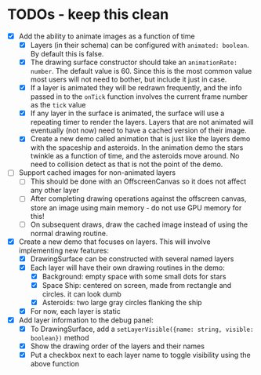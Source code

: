 # TODOs - keep this clean

- [x] Add the ability to animate images as a function of time
  - [x] Layers (in their schema) can be configured with `animated: boolean`. By
        default this is false.
  - [x] The drawing surface constructor should take an `animationRate: number`.
        The default value is 60. Since this is the most common value most users
        will not need to bother, but include it just in case.
  - [x] If a layer is animated they will be redrawn frequently, and the info
        passed in to the `onTick` function involves the current frame number as
        the `tick` value
  - [x] If any layer in the surface is animated, the surface will use a
        repeating timer to render the layers. Layers that are not animated will
        eventually (not now) need to have a cached version of their image.
  - [x] Create a new demo called animation that is just like the layers demo
        with the spaceship and asteroids. In the animation demo the stars
        twinkle as a function of time, and the asteroids move around. No need
        to collision detect as that is not the point of the demo.

- [ ] Support cached images for non-animated layers
  - [ ] This should be done with an OffscreenCanvas so it does not affect any
        other layer
  - [ ] After completing drawing operations against the offscreen canvas, store
        an image using main memory - do not use GPU memory for this!
  - [ ] On subsequent draws, draw the cached image instead of using the normal
        drawing routine.

- [x] Create a new demo that focuses on layers. This will involve implementing new features:
  - [x] DrawingSurface can be constructed with several named layers
  - [x] Each layer will have their own drawing routines in the demo:
    - [x] Background: empty space with some small dots for stars
    - [x] Space Ship: centered on screen, made from rectangle and circles. it can look dumb
    - [x] Asteroids: two large gray circles flanking the ship
  - [x] For now, each layer is static

- [x] Add layer information to the debug panel:
  - [x] To DrawingSurface, add a `setLayerVisible({name: string, visible: boolean})` method
  - [x] Show the drawing order of the layers and their names
  - [x] Put a checkbox next to each layer name to toggle visibility using the above function
